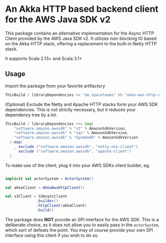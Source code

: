 # An Akka HTTP based backend client for the AWS Java SDK v2

This package contains an alternative implementation for the Async HTTP Client provided by the AWS Java SDK v2.
It utilizes non-blocking IO based on the Akka HTTP stack, offering a replacement to the built-in Netty HTTP stack.

It supports Scala 2.13+ and Scala 3.1+

## Usage

Import the package from your favorite artifactory

```scala
ThisBuild / libraryDependencies += "de.spaceteams" %% "akka-aws-http-client" % <version>
```

(Optional) Exclude the Netty and Apache HTTP stacks form your AWS SDK dependencies.
This is not strictly necessary, but it reduces your dependency tree by a lot.

```scala
ThisBuild / libraryDependencies ++= Seq(
    "software.amazon.awssdk" % "s3" % AmazonSdkVersion,
    "software.amazon.awssdk" % "sqs" % AmazonSdkVersion,
    "software.amazon.awssdk" % "dynamodb" % AmazonSdkVersion
  ).map(
    _ exclude ("software.amazon.awssdk", "netty-nio-client")
      exclude ("software.amazon.awssdk", "apache-client")
  )
```

To make use of the client, plug it into your AWS SDKs client builder, eg.

```scala

implicit val actorSystem = ActorSystem()

val akkaClient = AkkaAwsHttpClient()

val s3Client = S3AsyncClient
              .builder()
              .httpClient(akkaClient)
              .build()
```

The package does **NOT** provide an SPI interface for the AWS SDK.
This is a deliberate choice, as it does not allow you to easily pass in
the `actorSystem`, which sort of defeats the point.
You may of course provide your own SPI interface using this client if you wish to do so.
